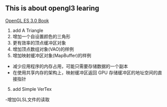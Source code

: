 ## This is about opengl3 learing ##
[OpenGL ES 3.0 Book](#https://github.com/danginsburg/opengles3-book)
1. add A Triangle
2. 增加一个自设置颜色的三角形
2. 更有效率的顶点缓冲区对象
3. 增加顶点数组对象(VAO)的样例
4. 增加映射缓冲区对象(MapBuffer)的样例
- 减少应用程序的内存占用，可能只需要存储数据的一个副本
- 在使用共享内存的架构上，映射缓冲区返回 GPU 存储缓冲区的地址空间的直接指针
5. add Simple VerTex

-增加GLSL文件的读取